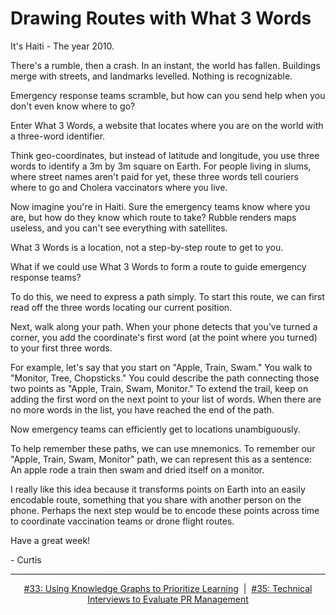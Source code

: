 # Drawing Routes with What 3 Words

It's Haiti - The year 2010.

There's a rumble, then a crash. In an instant, the world has fallen. Buildings merge with streets, and landmarks levelled. Nothing is recognizable.

Emergency response teams scramble, but how can you send help when you don't even know where to go?

Enter What 3 Words, a website that locates where you are on the world with a three-word identifier.

Think geo-coordinates, but instead of latitude and longitude, you use three words to identify a 3m by 3m square on Earth. For people living in slums, where street names aren't paid for yet, these three words tell couriers where to go and Cholera vaccinators where you live.

Now imagine you're in Haiti. Sure the emergency teams know where you are, but how do they know which route to take? Rubble renders maps useless, and you can't see everything with satellites.


What 3 Words is a location, not a step-by-step route to get to you.

What if we could use What 3 Words to form a route to guide emergency response teams?

To do this, we need to express a path simply. To start this route, we can first read off the three words locating our current position.

Next, walk along your path. When your phone detects that you've turned a corner, you add the coordinate's first word (at the point where you turned) to your first three words.

For example, let's say that you start on "Apple, Train, Swam." You walk to "Monitor, Tree, Chopsticks." You could describe the path connecting those two points as "Apple, Train, Swam, Monitor." To extend the trail, keep on adding the first word on the next point to your list of words. When there are no more words in the list, you have reached the end of the path.

Now emergency teams can efficiently get to locations unambiguously.

To help remember these paths, we can use mnemonics. To remember our "Apple, Train, Swam, Monitor" path, we can represent this as a sentence: An apple rode a train then swam and dried itself on a monitor.

I really like this idea because it transforms points on Earth into an easily encodable route, something that you share with another person on the phone. Perhaps the next step would be to encode these points across time to coordinate vaccination teams or drone flight routes.

Have a great week!

\- Curtis

<!--START OF FOOTER-->
<hr style="margin-top:9px;height:1px;border: 0;background-image: linear-gradient(to right, rgba(0, 0, 0, 0.0), rgba(0, 0, 0, 0.5),rgba(0, 0, 0, 0.0));">
<!--START OF ISSUE NAVIGATION LINKS-->
<p align="center"><a href='033_using_knowledge_graphs_to_prioritize_learning.md'>#33: Using Knowledge Graphs to Prioritize Learning</a>&nbsp;&nbsp;|&nbsp;&nbsp;<a href='035_technical_interviews_to_evaluate_pr_management.md'>#35: Technical Interviews to Evaluate PR Management</a></p>
<!--START OF ISSUE NAVIGATION LINKS-->
<!--END OF FOOTER-->
